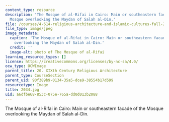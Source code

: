 ```yaml
---
content_type: resource
description: 'The Mosque of al-Rifai in Cairo: Main or southeastern facade of the
  Mosque overlooking the Maydan of Salah al-Din.'
file: /courses/4-614-religious-architecture-and-islamic-cultures-fall-2002/a6dfbe68853c075e765add0d013b2088_2034.jpg
file_type: image/jpeg
image_metadata:
  caption: 'The Mosque of al-Rifai in Cairo: Main or southeastern facade of the Mosque
    overlooking the Maydan of Salah al-Din.'
  credit: ''
  image-alt: photo of The Mosque of al-Rifai
learning_resource_types: []
license: https://creativecommons.org/licenses/by-nc-sa/4.0/
ocw_type: OCWImage
parent_title: 20. XIXth Century Religious Architecture
parent_type: CourseSection
parent_uid: 90f389b9-0134-35a5-dce9-38554b17d599
resourcetype: Image
title: 2034.jpg
uid: a6dfbe68-853c-075e-765a-dd0d013b2088
---
```

The Mosque of al-Rifai in Cairo: Main or southeastern facade of the Mosque overlooking the Maydan of Salah al-Din.